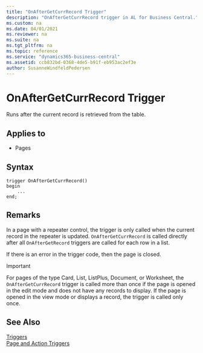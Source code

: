 ```yaml
---
title: "OnAfterGetCurrRecord Trigger"
description: "OnAfterGetCurrRecord trigger in AL for Business Central."
ms.custom: na
ms.date: 04/01/2021
ms.reviewer: na
ms.suite: na
ms.tgt_pltfrm: na
ms.topic: reference
ms.service: "dynamics365-business-central"
ms.assetid: ccb832bd-0368-4de5-b91f-eb953ac2ef3e
author: SusanneWindfeldPedersen
---
```


# OnAfterGetCurrRecord Trigger

Runs after the current record is retrieved from the table.  

## Applies to  

- Pages  

## Syntax  

```AL
trigger OnAfterGetCurrRecord()
begin
    ...
end;
``` 

## Remarks  

In a page with a repeater control, the trigger is only called when the current record in the repeater is updated. `OnAfterGetCurrRecord` is called directly after all `OnAfterGetRecord` triggers are called for each row in a list.  

If there is an error in the trigger code, then the page is closed.  

> [!IMPORTANT]  
> For pages of the type Card, List, ListPlus, Document, or Worksheet, the `OnAfterGetCurrRecord` trigger is called more than once if the page is opened in the edit mode and does not have any records to display. If the page is opened in the view mode or displays a record, the trigger is called only once.

## See Also

[Triggers](devenv-triggers.md)  
[Page and Action Triggers](devenv-page-and-action-triggers.md)  
